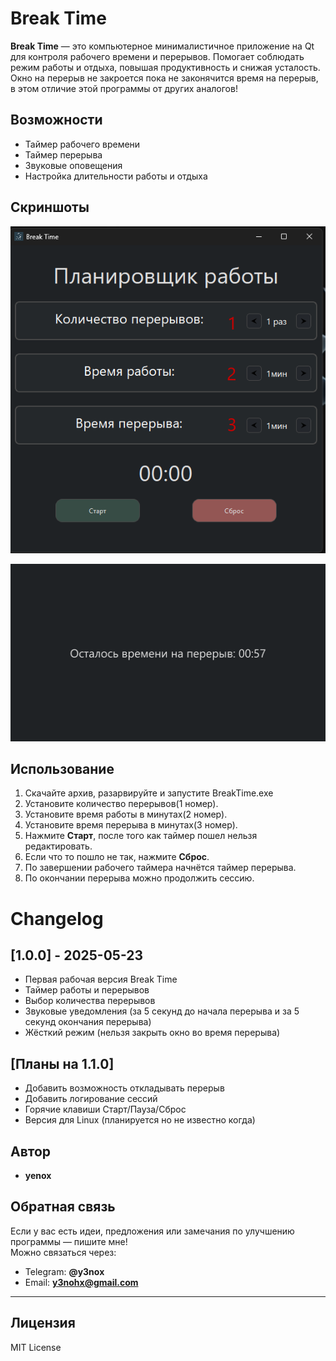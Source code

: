 # Break Time

**Break Time** — это компьютерное минималистичное приложение на Qt для контроля рабочего времени и перерывов. Помогает соблюдать режим работы и отдыха, повышая продуктивность и снижая усталость. Окно на перерыв не закроется пока не законячится время на перерыв, в этом отличие этой программы от других аналогов!

## Возможности

- Таймер рабочего времени  
- Таймер перерыва  
- Звуковые оповещения  
- Настройка длительности работы и отдыха  

## Скриншоты
![Главный UI](./Screenshots/MainUI.png)

![Окно Перерыва](./Screenshots/BreakWindow.png)

## Использование

1. Скачайте архив, разарвируйте и запустите BreakTime.exe
2. Установите количество перерывов(1 номер).
3. Установите время работы в минутах(2 номер).
4. Установите время перерыва в минутах(3 номер).
5. Нажмите **Старт**, после того как таймер пошел нельзя редактировать.
6. Если что то пошло не так, нажмите **Сброс**.
7. По завершении рабочего таймера начнётся таймер перерыва.
8. По окончании перерыва можно продолжить сессию.

# Changelog

## [1.0.0] - 2025-05-23
- Первая рабочая версия Break Time
- Таймер работы и перерывов
- Выбор количества перерывов
- Звуковые уведомления (за 5 секунд до начала перерыва и за 5 секунд окончания перерыва)
- Жёсткий режим (нельзя закрыть окно во время перерыва)

## [Планы на 1.1.0]
- Добавить возможность откладывать перерыв
- Добавить логирование сессий
- Горячие клавиши Старт/Пауза/Сброс 
- Версия для Linux (планируется но не известно когда)

## Автор

- **yenox**

## Обратная связь

Если у вас есть идеи, предложения или замечания по улучшению программы — пишите мне!  
Можно связаться через:

- Telegram: **@y3nox**
- Email: **y3nohx@gmail.com**
---

## Лицензия

MIT License

